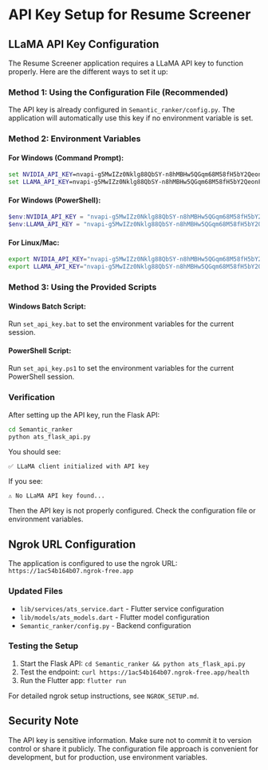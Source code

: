 # API Key Setup for Resume Screener

## LLaMA API Key Configuration

The Resume Screener application requires a LLaMA API key to function properly. Here are the different ways to set it up:

### Method 1: Using the Configuration File (Recommended)
The API key is already configured in `Semantic_ranker/config.py`. The application will automatically use this key if no environment variable is set.

### Method 2: Environment Variables

#### For Windows (Command Prompt):
```cmd
set NVIDIA_API_KEY=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
set LLAMA_API_KEY=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
```

#### For Windows (PowerShell):
```powershell
$env:NVIDIA_API_KEY = "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"
$env:LLAMA_API_KEY = "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"
```

#### For Linux/Mac:
```bash
export NVIDIA_API_KEY="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"
export LLAMA_API_KEY="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"
```

### Method 3: Using the Provided Scripts

#### Windows Batch Script:
Run `set_api_key.bat` to set the environment variables for the current session.

#### PowerShell Script:
Run `set_api_key.ps1` to set the environment variables for the current PowerShell session.

### Verification

After setting up the API key, run the Flask API:
```bash
cd Semantic_ranker
python ats_flask_api.py
```

You should see:
```
✅ LLaMA client initialized with API key
```

If you see:
```
⚠️ No LLaMA API key found...
```

Then the API key is not properly configured. Check the configuration file or environment variables.

## Ngrok URL Configuration

The application is configured to use the ngrok URL: `https://1ac54b164b07.ngrok-free.app`

### Updated Files
- `lib/services/ats_service.dart` - Flutter service configuration
- `lib/models/ats_models.dart` - Flutter model configuration  
- `Semantic_ranker/config.py` - Backend configuration

### Testing the Setup
1. Start the Flask API: `cd Semantic_ranker && python ats_flask_api.py`
2. Test the endpoint: `curl https://1ac54b164b07.ngrok-free.app/health`
3. Run the Flutter app: `flutter run`

For detailed ngrok setup instructions, see `NGROK_SETUP.md`.

## Security Note

The API key is sensitive information. Make sure not to commit it to version control or share it publicly. The configuration file approach is convenient for development, but for production, use environment variables.
